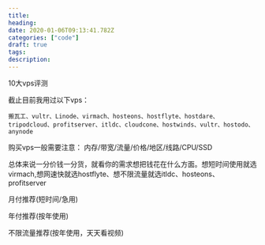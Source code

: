 ```yaml
---
title:  
heading: 
date: 2020-01-06T09:13:41.782Z
categories: ["code"]
draft: true
tags: 
description: 
---
```


10大vps评测

截止目前我用过以下vps：

```
搬瓦工、vultr、Linode、virmach、hosteons、hostflyte、hostdare、tripodcloud、profitserver、itldc、cloudcone、hostwinds、vultr、hostodo、anynode
```


购买vps一般需要注意： 内存/带宽/流量/价格/地区/线路/CPU/SSD

总体来说一分价钱一分货，就看你的需求想把钱花在什么方面。想短时间使用就选virmach,想网速快就选hostflyte、想不限流量就选itldc、hosteons、profitserver

月付推荐(短时间/急用)

年付推荐(按年使用)

不限流量推荐(按年使用，天天看视频)

